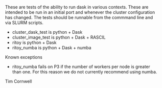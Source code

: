 
These are tests of the ability to run dask in various contexts. These are intended to be run in an initial port and
 whenever the cluster configuration has changed. The tests should be runnable from the commmand line and via SLURM
  scripts.

 - cluster_dask_test is python + Dask
 - cluster_image_test is python + Dask + RASCIL
 - ritoy is python + Dask
 - ritoy_numba is python + Dask + numba
 
 Known exceptions
 
 - ritoy_numba fails on P3 if the number of workers per node is greater than one. For this reason we do not currently
  recommend using numba.
 
 Tim Cornwell
